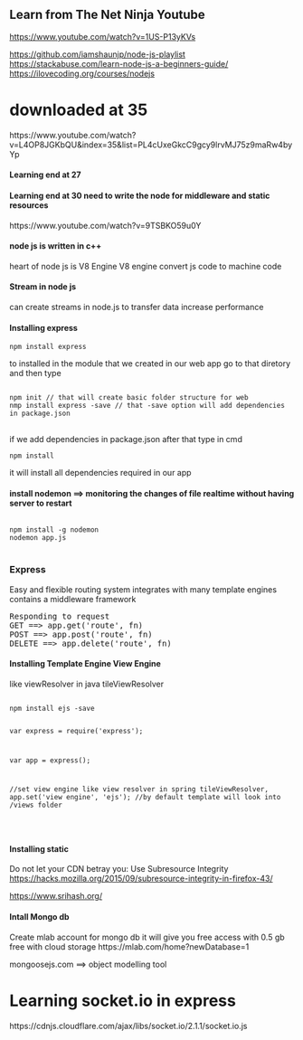 <h2>Learn from The Net Ninja Youtube</h2>

https://www.youtube.com/watch?v=1US-P13yKVs

https://github.com/iamshaunjp/node-js-playlist
https://stackabuse.com/learn-node-js-a-beginners-guide/
https://ilovecoding.org/courses/nodejs


<h1>downloaded at 35 </h1>
https://www.youtube.com/watch?v=L4OP8JGKbQU&index=35&list=PL4cUxeGkcC9gcy9lrvMJ75z9maRw4byYp

<h4>Learning end at 27</h4>
<h4>Learning end at 30 need to write the node for middleware and static resources</h4> 
https://www.youtube.com/watch?v=9TSBKO59u0Y


<h4> node js is written in c++ </h4>
<p>
heart of node js is V8 Engine
V8 engine convert js code to machine code 
</p>


<h4>Stream in node js</h4>
<p>
can create streams in node.js to transfer data
increase performance
</p>


<h4> Installing express </h4>
<code>npm install express</code>
<p>
to installed in the module that we created in our web app
go to that diretory and then type
<pre>
<code>
npm init // that will create basic folder structure for web 
nmp install express -save // that -save option will add dependencies in package.json
</code>
</pre>
if we add dependencies in package.json after that type in cmd 
<pre><code>npm install </code></pre>
it will install all dependencies required in our app
</p>


<h4>install nodemon ==> monitoring the changes of file realtime without having server to restart</h4>
<pre>
<code>
npm install -g nodemon
nodemon app.js 
</code>
</pre>

<h3>Express</h3>
<p>
Easy and flexible routing system
integrates with many template engines
contains a middleware framework	
</p>

<pre>
Responding to request
GET ==> app.get('route', fn)
POST ==> app.post('route', fn)
DELETE ==> app.delete('route', fn)
</pre>


<h4> Installing Template Engine View Engine </h4>
<p> like viewResolver in java tileViewResolver 
<pre>
<code>
npm install ejs -save


var express = require('express');

var app = express();

//set view engine like view resolver in spring tileViewResolver, 
app.set('view engine', 'ejs');
//by default template will look into /views folder

</code>
</pre>


<h4> Installing static </h4>


Do not let your CDN betray you: Use Subresource Integrity
https://hacks.mozilla.org/2015/09/subresource-integrity-in-firefox-43/

https://www.srihash.org/



<h4> Intall Mongo db </h4>
Create mlab account for mongo db it will give you free access with 0.5 gb free with cloud storage
https://mlab.com/home?newDatabase=1

mongoosejs.com ==> object modelling tool 



<h1> Learning socket.io in express</h1>
https://cdnjs.cloudflare.com/ajax/libs/socket.io/2.1.1/socket.io.js
